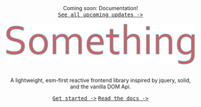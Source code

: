 <div align="center">
  Coming soon: Documentation!<br>
  <kbd><a href="/docs/coming-soon.md">See all upcoming updates -&gt;</a></kbd><br><br>
  <img src="drawing.png" width="600" />
  <br><br>
  
  A lightweight, esm-first reactive frontend library inspired by jquery, solid, and the vanilla DOM Api.

  <kbd><a href="/docs/get-started.md">Get started -&gt;</a></kbd>
  <kbd><a href="/docs/api/index.md">Read the docs -&gt;</a></kbd>
</div>

